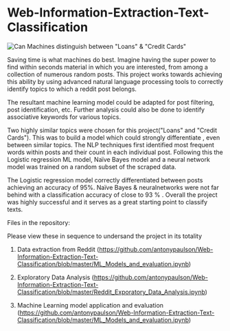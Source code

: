 # Web-Information-Extraction-Text-Classification

![Can Machines distinguish between "Loans" & "Credit Cards"](https://encrypted-tbn0.gstatic.com/images?q=tbn:ANd9GcTK6OPickg91Rkj4IftgkJb95G2wDLGngjjwly9COhEUgFnC3CD)

Saving time is what machines do best. Imagine having the super power to find within seconds material in which you are interested, from among a collection of numerous random posts. This project works towards achieving this ability by using advanced natural language processing tools to correctly identify topics to which a reddit post belongs.

The resultant machine learning model could be adapted for post filtering, post identification, etc. Further analysis could also be done to identify associative keywords for various topics.

Two highly similar topics were chosen for this project("Loans" and "Credit Cards"). This was to build a model which could strongly differentiate , even between similar topics. The NLP techniques first identified most frequent words within posts and their count in each individual post. Following this the Logistic regression ML model, Naïve Bayes model and a neural network model was trained on a random subset of the scraped data.

The Logistic regression model correctly differentiated between posts achieving an accuracy of 95%. Naïve Bayes & neuralnetworks were not far behind with a classification accuracy of close to 93 % . Overall the project was highly successful and it serves as a great starting point to classify texts.

Files in the repository:

Please view these in sequence to undersand the project in its totality

1) Data extraction from Reddit (https://github.com/antonypaulson/Web-Information-Extraction-Text-Classification/blob/master/ML_Models_and_evaluation.ipynb)

2) Exploratory Data Analysis (https://github.com/antonypaulson/Web-Information-Extraction-Text-Classification/blob/master/Reddit_Exporatory_Data_Analysis.ipynb)

3) Machine Learning model application and evaluation (https://github.com/antonypaulson/Web-Information-Extraction-Text-Classification/blob/master/ML_Models_and_evaluation.ipynb)
